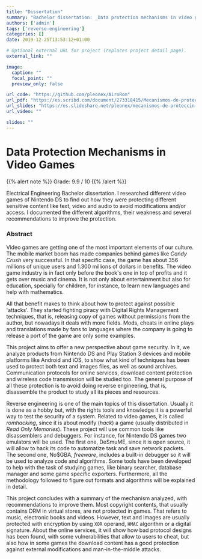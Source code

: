 ```yaml
---
title: "Dissertation"
summary: "Bachelor dissertation: _Data protection mechanisms in video games_."
authors: ['admin']
tags: ['reverse-engineering']
categories: []
date: 2019-12-25T13:53:12+01:00

# Optional external URL for project (replaces project detail page).
external_link: ""

image:
  caption: ""
  focal_point: ""
  preview_only: false

url_code: "https://github.com/pleonex/AiroRom"
url_pdf: "https://es.scribd.com/document/273318415/Mecanismos-de-proteccion-de-datos-en-videojuegos"
url_slides: "https://es.slideshare.net/pleonex/mecanismos-de-proteccin-de-datos-en-videojuegos"
url_video: ""

slides: ""
---
```


# Data Protection Mechanisms in Video Games

{{% alert note %}}
Grade: 9.9 / 10
{{% /alert %}}

Electrical Engineering Bachelor dissertation.
I researched different video games of Nintendo DS to find out how they were
protecting different sensitive content like text, video and audio to avoid
modifications and/or access. I documented the different algorithms, their
weakness and several recommendations to improve the protection.

### Abstract

Video games are getting one of the most important elements of our culture.
The mobile market boom has made companies behind games like _Candy Crush_ very successful.
In that specific case, the game has about 356 millions of unique users and 1.300 millions of dollars in benefits.
The video game industry is in fact only before the book's one in top of profits and it gets over music and cinema.
It is not only about entertainment but also for education, specially for children, for instance, to learn new languages and help with mathematics.

All that benefit makes to think about how to protect against possible 'attacks'.
They started fighting piracy with Digital Rights Management techniques, that is, releasing copy of games without permissions from the author, but nowadays it deals with more fields.
Mods, cheats in online plays and translations made by fans to languages where the company is going to release a port of the game are only some examples.

This project aims to offer a new perspective about game security.
In it, we analyze products from Nintendo DS and Play Station 3 devices and mobile platforms like Android and iOS, to show what kind of techniques has been used to protect both text and images files, as well as sound archives.
Communication protocols for online services, download content protection and wireless code transmission will be studied too.
The general purpose of all these protection is to avoid doing reverse engineering, that is, disassemble the product to study all its pieces and resources.

Reverse engineering is one of the main topics of this dissertation.
Usually it is done as a hobby but, with the rights tools and knowledge it is a powerful way to test the security of a system.
Related to video games, it is called _romhacking_, since it is about modify (_hack_) a game (usually distributed in _Read Only Memories_).
These project will use common tools like disassemblers and debuggers.
For instance, for Nintendo DS games two emulators will be used.
The first one, DeSmuME, since it is open source, it will allow to hack its code to automatize task and save network packets.
The second one, No$GBA, _freeware_, includes a built-in debugger so it will be used to analyze code and algorithms.
Some tools have been developed to help with the task of studying games, like binary searcher, database manager and some game specific exporters.
Furthermore, all the methodology followed to figure out formats and algorithms will be explained in detail.

This project concludes with a summary of the mechanism analyzed, with recommendations to improve them.
Most copyright contents, that usually contains DRM in virtual stores, are not protected in games.
That refers to music, electronic books and videos.
However, text and images are usually protected with encryption by using `XOR` operand, `HMAC` algorithm or a digital signature.
About the online services, it will show how bad protocol designs has been found, with some vulnerabilities that allow to users to cheat, but also how in some games the download content has a good protection against external modifications and man-in-the-middle attacks.
